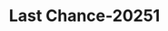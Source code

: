 ---
f_zip-code: 97479
f_state-code: OR
title: Last Chance-20251
f_phone: 541-459-5335
f_city-only: Sutherlin
f_address: 865 W Central Ave Sutherlin
f_location-unique-id: '20251'
slug: last-chance-20251
updated-on: '2024-05-30T13:46:58.046Z'
created-on: '2024-05-30T13:36:59.803Z'
published-on: '2024-05-30T13:54:32.469Z'
f_city-state: cms/city/sutherlin-or.md
f_company: cms/company/last-chance.md
f_state: cms/state/oregon.md
layout: '[payday-loan].html'
tags: payday-loan
---